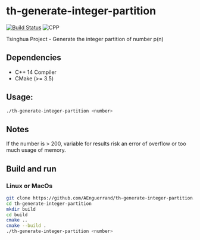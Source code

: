 # th-generate-integer-partition
[![Build Status](https://www.travis-ci.com/AEnguerrand/th-generate-integer-partition.svg?branch=master)](https://www.travis-ci.com/AEnguerrand/th-generate-integer-partition)
![CPP](https://img.shields.io/badge/C++-14-blue.svg)


Tsinghua Project - Generate the integer partition of number p(n)

## Dependencies

- C++ 14 Compiler
- CMake (>= 3.5)

## Usage:
```bash
./th-generate-integer-partition <number>
```

## Notes
If the number is > 200, variable for results risk an error of overflow or too much usage of memory.

## Build and run
### Linux or MacOs
```bash
git clone https://github.com/AEnguerrand/th-generate-integer-partition.git
cd th-generate-integer-partition
mkdir build
cd build
cmake ..
cmake --build .
./th-generate-integer-partition <number>
```
